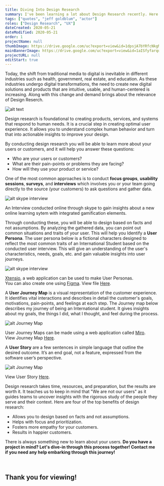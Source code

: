```yaml
---
title: Diving Into Design Research
summary: I've been learning a lot about Design Research recently. Here are some insights about the process and learnings I've gained from it.
tags: ["quotes", "jeff goldblum", "actor"]
roles: ["Design Research", "UX"]
dateCreated: 2020-05-21
dateModified: 2020-05-21
order: 1
projectName: null
thumbImage: https://drive.google.com/uc?export=view&id=1dpsjA7bYRfcNkgNgyoV_UDoaeZyI3OTn
mainBannerImage: https://drive.google.com/uc?export=view&id=1aISfyfarquXkvEq_saoo8ppoEJlJfqy0
projectURL: null
editStart: true
---
```


Today, the shift from traditional media to digital is inevitable in different industries such as health, government, real estate, and education. As these industries undergo digital transformations, the need to create new digital solutions and products that are intuitive, usable, and human-centered is increasing. Along with this change and demand brings about the relevance of Design Reserch.

<div class="main-img-holder" data-aos="fade-up">

![alt text](../src/assets/images/design-research.jpg)

</div>

Design research is foundational to creating products, services, and systems that respond to human needs. It is a crucial step in creating optimal user experience. It allows you to understand complex human behavior and turn that into actionable insights to improve your design.

By conducting design research you will be able to learn more about your users or customers, and it will help you answer these questions:

  * Who are your users or customers?
  * What are their pain-points or problems they are facing?
  * How will they use your product or service?

One of the most common approaches is to conduct **focus groups**, **usability sessions**, **surveys**, and **interviews** which involves you or your team going directly to the source (your customers) to ask questions and gather data.

<div class="img-holder" data-aos="fade-up">

![alt skype interview](../src/assets/images/skype.jpg)

<p class="desc">An Interview conducted online through skype to gain insights about a new online learning sytem with integrated gamification elements.</p>

</div>

Through conducting these, you will be able to design based on facts and not assumptions. By analyzing the gathered data, you can point out common situations and traits of your user. This will help you Identify a **User Persona**. The user persona below is a fictional characters designed to reflect the most common traits of an International Student based on the conducted user interview. This will give an understanding of the user's characteristics, needs, goals, etc. and gain valuable insights into user journeys.

<div class="img-holder" data-aos="fade-up">

![alt skype interview](../src/assets/images/personaTwo.png)

[Xtensio](https://xtensio.com/), a web application can be used to make User Personas. <br/>
You can also create one using [Figma](https://figma.com/). View file [Here](https://www.figma.com/file/w8qHkj3kcYuhtEgJvKX0eb/User-Persona?node-id=0%3A1).

</div>


A **User Journey Map** is a visual representation of the customer experience. It identifies vital interactions and describes in detail the customer's goals, motivations, pain-points, and feelings at each step. The Journey map below describes my journey of being an International student. It gives insights about my goals,  the things I did, what I thought, and feel during the process.

<div class="img-holder" data-aos="fade-up">

![alt Journey Map](../src/assets/images/myJourneyMap.jpg)

User Journey Maps can be made using a web application called [Miro](https://miro.com/). <br/>
View Journey Map [Here](https://miro.com/app/board/o9J_krjFFoo=/).

</div>

A **User Story** are a few sentences in simple language that outline the desired outcome. It’s an end goal, not a feature, expressed from the software user’s perspective.

<div class="img-holder" data-aos="fade-up">

![alt Journey Map](../src/assets/images/userStory.png)

View User Story [Here](https://www.figma.com/file/w8qHkj3kcYuhtEgJvKX0eb/User-Persona?node-id=0%3A1).

</div>


Design research takes time, resources, and preparation, but the results are worth it. It teaches us to keep in mind that "We are not our users" as it guides teams to uncover insights with the rigorous study of the people they serve and their context. Here are four of the top benefits of design research:

* Allows you to design based on facts and not assumptions.
* Helps with focus and prioritization.
* Fosters more empathy for your customers.
* Results in happier customers.

There is always something new to learn about your users. <strong>Do you have a project in mind? Let's dive-in through this process together!
Contact me if you need any help embarking through this journey!</strong>

<br/>
<h2 class="ending-note">Thank you for viewing!</h2>
